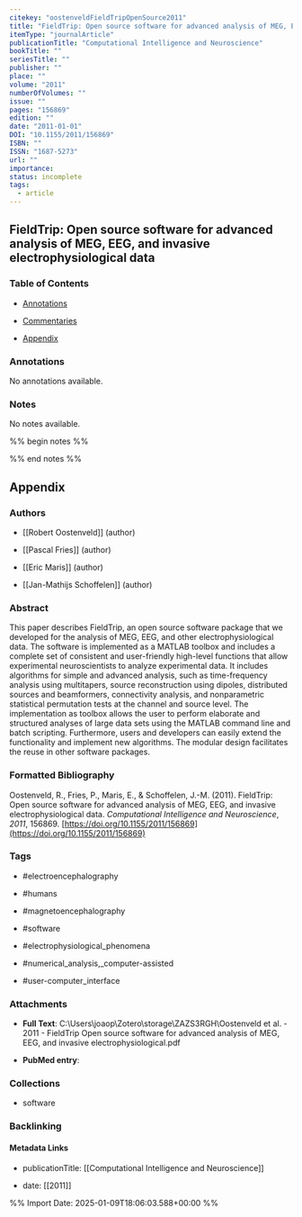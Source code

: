 ```yaml
---
citekey: "oostenveldFieldTripOpenSource2011"
title: "FieldTrip: Open source software for advanced analysis of MEG, EEG, and invasive electrophysiological data"
itemType: "journalArticle"
publicationTitle: "Computational Intelligence and Neuroscience"
bookTitle: ""
seriesTitle: ""
publisher: ""
place: ""
volume: "2011"
numberOfVolumes: ""
issue: ""
pages: "156869"
edition: ""
date: "2011-01-01"
DOI: "10.1155/2011/156869"
ISBN: ""
ISSN: "1687-5273"
url: ""
importance: 
status: incomplete
tags:
  - article
---
```


## FieldTrip: Open source software for advanced analysis of MEG, EEG, and invasive electrophysiological data

### Table of Contents

- [Annotations](#annotations)

+ [Commentaries](#commentaries)

- [Appendix](#appendix)

### Annotations


No annotations available.


### Notes


No notes available.


%% begin notes %%

<!-- Write your personal notes here -->

%% end notes %%

## Appendix

### Authors


- [[Robert Oostenveld]] (author)

- [[Pascal Fries]] (author)

- [[Eric Maris]] (author)

- [[Jan-Mathijs Schoffelen]] (author)



### Abstract

This paper describes FieldTrip, an open source software package that we developed for the analysis of MEG, EEG, and other electrophysiological data. The software is implemented as a MATLAB toolbox and includes a complete set of consistent and user-friendly high-level functions that allow experimental neuroscientists to analyze experimental data. It includes algorithms for simple and advanced analysis, such as time-frequency analysis using multitapers, source reconstruction using dipoles, distributed sources and beamformers, connectivity analysis, and nonparametric statistical permutation tests at the channel and source level. The implementation as toolbox allows the user to perform elaborate and structured analyses of large data sets using the MATLAB command line and batch scripting. Furthermore, users and developers can easily extend the functionality and implement new algorithms. The modular design facilitates the reuse in other software packages.


### Formatted Bibliography

Oostenveld, R., Fries, P., Maris, E., & Schoffelen, J.-M. (2011). FieldTrip: Open source software for advanced analysis of MEG, EEG, and invasive electrophysiological data. _Computational Intelligence and Neuroscience_, _2011_, 156869. [https://doi.org/10.1155/2011/156869](https://doi.org/10.1155/2011/156869)


### Tags


- #electroencephalography

- #humans

- #magnetoencephalography

- #software

- #electrophysiological_phenomena

- #numerical_analysis,_computer-assisted

- #user-computer_interface




### Attachments


- **Full Text**: C:\Users\joaop\Zotero\storage\ZAZS3RGH\Oostenveld et al. - 2011 - FieldTrip Open source software for advanced analysis of MEG, EEG, and invasive electrophysiological.pdf

- **PubMed entry**: 




### Collections


- software





### Backlinking


#### Metadata Links


- publicationTitle: [[Computational Intelligence and Neuroscience]]




- date: [[2011]]





<!-- Any additional notes or comments -->


%% Import Date: 2025-01-09T18:06:03.588+00:00 %%

